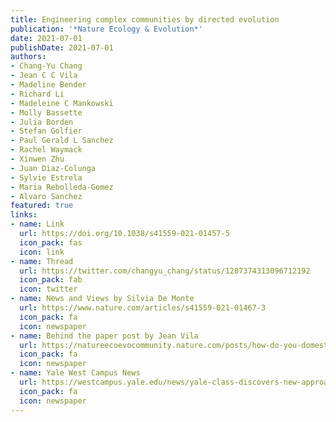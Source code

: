```yaml
---
title: Engineering complex communities by directed evolution
publication: '*Nature Ecology & Evolution*'
date: 2021-07-01
publishDate: 2021-07-01
authors:
- Chang-Yu Chang
- Jean C C Vila
- Madeline Bender
- Richard Li
- Madeleine C Mankowski
- Molly Bassette
- Julia Borden
- Stefan Golfier
- Paul Gerald L Sanchez
- Rachel Waymack
- Xinwen Zhu
- Juan Diaz-Colunga
- Sylvie Estrela
- Maria Rebolleda-Gomez
- Alvaro Sanchez
featured: true
links:
- name: Link
  url: https://doi.org/10.1038/s41559-021-01457-5
  icon_pack: fas
  icon: link
- name: Thread
  url: https://twitter.com/changyu_chang/status/1287374313096712192
  icon_pack: fab
  icon: twitter
- name: News and Views by Silvia De Monte
  url: https://www.nature.com/articles/s41559-021-01467-3
  icon_pack: fa
  icon: newspaper
- name: Behind the paper post by Jean Vila
  url: https://natureecoevocommunity.nature.com/posts/how-do-you-domesticate-a-microbial-ecosystem
  icon_pack: fa
  icon: newspaper
- name: Yale West Campus News
  url: https://westcampus.yale.edu/news/yale-class-discovers-new-approach-breeding-microbiomes
  icon_pack: fa
  icon: newspaper
---
```

